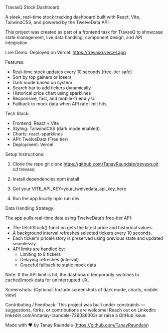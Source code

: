 TravasQ Stock Dashboard

A sleek, real-time stock tracking dashboard built with React, Vite, TailwindCSS, and powered by the TwelveData API.

This project was created as part of a frontend task for TravasQ to showcase state management, live data handling, component design, and API integration.

Live Demo:
Deployed on Vercel: https://trevasq.vercel.app

Features:
- Real-time stock updates every 10 seconds (free-tier safe)
- Sort by top gainers or losers
- Dark mode based on system 
- Search bar to add tickers dynamically
- Historical price chart using sparklines
- Responsive, fast, and mobile-friendly UI
- Fallback to mock data when API rate limit hits

Tech Stack:
- Frontend: React + Vite
- Styling: TailwindCSS (dark mode enabled)
- Charts: react-sparklines
- API: TwelveData (Free tier)
- Deployment: Vercel

Setup Instructions:

1. Clone the repo
   git clone https://github.com/TanayRaundale/trevasq.git
   cd trevasq

2. Install dependencies
   npm install

3. Get your VITE_API_KEY=your_twelvedata_api_key_here

4. Run the app locally
   npm run dev

Data Handling Strategy:

The app pulls real-time data using TwelveData’s free-tier API:
- The fetchStock() function gets the latest price and historical values.
- A background interval refreshes selected tickers every 10 seconds.
- Each ticker's priceHistory is preserved using previous state and updated seamlessly.
- API limits are handled by:
  - Limiting to 8 tickers
  - Delaying refreshes (interval)
  - Graceful fallback to static mock data

Note: If the API limit is hit, the dashboard temporarily switches to cached/mock data for uninterrupted UX.

Screenshots:
(Optional: Include screenshots of dark mode, charts, mobile view)

Contributing / Feedback:
This project was built under constraints — suggestions, forks, or contributions are welcome! Reach out on LinkedIn: 
linkedin.com/in/tanay-raundale-726086303/ or raise a GitHub issue.



Made with ❤️ by Tanay Raundale (https://github.com/TanayRaundale)
